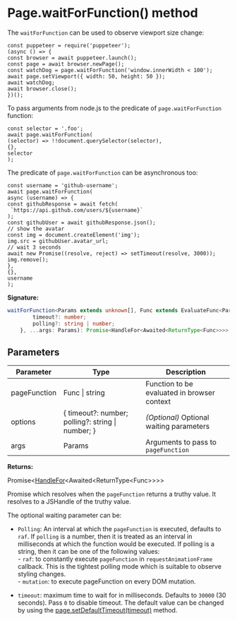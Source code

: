 # Page.waitForFunction() method

The `waitForFunction` can be used to observe viewport size change:

```
const puppeteer = require('puppeteer');
(async () => {
const browser = await puppeteer.launch();
const page = await browser.newPage();
const watchDog = page.waitForFunction('window.innerWidth < 100');
await page.setViewport({ width: 50, height: 50 });
await watchDog;
await browser.close();
})();
```

To pass arguments from node.js to the predicate of `page.waitForFunction` function:

```
const selector = '.foo';
await page.waitForFunction(
(selector) => !!document.querySelector(selector),
{},
selector
);
```

The predicate of `page.waitForFunction` can be asynchronous too:

```
const username = 'github-username';
await page.waitForFunction(
async (username) => {
const githubResponse = await fetch(
 `https://api.github.com/users/${username}`
);
const githubUser = await githubResponse.json();
// show the avatar
const img = document.createElement('img');
img.src = githubUser.avatar_url;
// wait 3 seconds
await new Promise((resolve, reject) => setTimeout(resolve, 3000));
img.remove();
},
{},
username
);
```

**Signature:**

```typescript
waitForFunction<Params extends unknown[], Func extends EvaluateFunc<Params> = EvaluateFunc<Params>>(pageFunction: Func | string, options?: {
        timeout?: number;
        polling?: string | number;
    }, ...args: Params): Promise<HandleFor<Awaited<ReturnType<Func>>>>;
```

## Parameters

| Parameter    | Type                                              | Description                                    |
| ------------ | ------------------------------------------------- | ---------------------------------------------- |
| pageFunction | Func \| string                                    | Function to be evaluated in browser context    |
| options      | { timeout?: number; polling?: string \| number; } | <i>(Optional)</i> Optional waiting parameters  |
| args         | Params                                            | Arguments to pass to <code>pageFunction</code> |

**Returns:**

Promise&lt;[HandleFor](./puppeteer.handlefor.md)&lt;Awaited&lt;ReturnType&lt;Func&gt;&gt;&gt;&gt;

Promise which resolves when the `pageFunction` returns a truthy value. It resolves to a JSHandle of the truthy value.

The optional waiting parameter can be:

- `Polling`: An interval at which the `pageFunction` is executed, defaults to `raf`. If `polling` is a number, then it is treated as an interval in milliseconds at which the function would be executed. If polling is a string, then it can be one of the following values:<br/> - `raf`: to constantly execute `pageFunction` in `requestAnimationFrame` callback. This is the tightest polling mode which is suitable to observe styling changes.<br/> - `mutation`: to execute pageFunction on every DOM mutation.

- `timeout`: maximum time to wait for in milliseconds. Defaults to `30000` (30 seconds). Pass `0` to disable timeout. The default value can be changed by using the [page.setDefaultTimeout(timeout)](./puppeteer.page.setdefaulttimeout.md) method.
